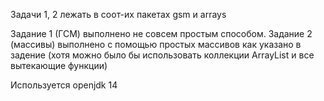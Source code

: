 Задачи 1, 2 лежать в соот-их пакетах gsm и arrays

Задание 1 (ГСМ) выполнено не совсем простым способом.
Задание 2 (массивы) выполнено с помощью простых массивов как указано в задение (хотя можно было бы использовать коллекции ArrayList  и все вытекающие функции) 

Используется openjdk 14